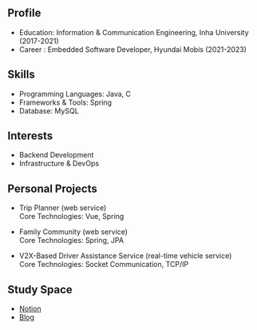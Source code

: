 ## Profile
* Education: Information & Communication Engineering, Inha University (2017-2021)
* Career : Embedded Software Developer, Hyundai Mobis (2021-2023)

## Skills
* Programming Languages: Java, C
* Frameworks & Tools: Spring
* Database: MySQL

## Interests
* Backend Development
* Infrastructure & DevOps

## Personal Projects
* Trip Planner (web service)   
Core Technologies: Vue, Spring

* Family Community (web service)   
Core Technologies: Spring, JPA

* V2X-Based Driver Assistance Service (real-time vehicle service)   
Core Technologies: Socket Communication, TCP/IP

## Study Space
* [Notion](https://six-curio-477.notion.site/03-Development-d0d7eec2959f42a8ba350f3cc7c77e67?pvs=4)
* [Blog](https://soddong.tistory.com/)
